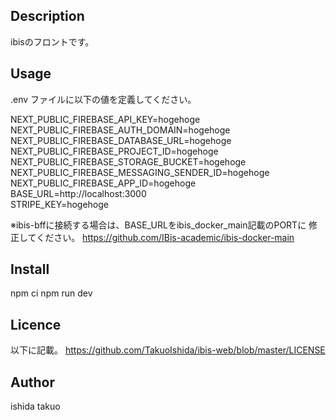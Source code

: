## Description
ibisのフロントです。

## Usage
.env ファイルに以下の値を定義してください。

NEXT_PUBLIC_FIREBASE_API_KEY=hogehoge  
NEXT_PUBLIC_FIREBASE_AUTH_DOMAIN=hogehoge  
NEXT_PUBLIC_FIREBASE_DATABASE_URL=hogehoge  
NEXT_PUBLIC_FIREBASE_PROJECT_ID=hogehoge  
NEXT_PUBLIC_FIREBASE_STORAGE_BUCKET=hogehoge  
NEXT_PUBLIC_FIREBASE_MESSAGING_SENDER_ID=hogehoge  
NEXT_PUBLIC_FIREBASE_APP_ID=hogehoge  
BASE_URL=http://localhost:3000  
STRIPE_KEY=hogehoge  

※ibis-bffに接続する場合は、BASE_URLをibis_docker_main記載のPORTに
修正してください。
https://github.com/IBis-academic/ibis-docker-main

## Install
npm ci
npm run dev

## Licence
以下に記載。
https://github.com/TakuoIshida/ibis-web/blob/master/LICENSE
## Author
ishida takuo
